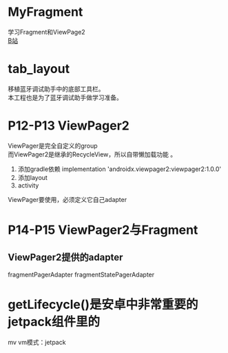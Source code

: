 # MyFragment
学习Fragment和ViewPage2  
[B站](https://www.bilibili.com/video/BV1u64y1S7Rj?p=12)  

# tab_layout
移植蓝牙调试助手中的底部工具栏。  
本工程也是为了蓝牙调试助手做学习准备。  

# P12-P13 ViewPager2
ViewPager是完全自定义的group  
而ViewPager2是继承的RecycleView，所以自带懒加载功能 。

1. 添加gradle依赖
implementation 'androidx.viewpager2:viewpager2:1.0.0'
2. 添加layout
3. activity 

ViewPager要使用，必须定义它自己adapter

# P14-P15 ViewPager2与Fragment
## ViewPager2提供的adapter
fragmentPagerAdapter
fragmentStatePagerAdapter

#  getLifecycle()是安卓中非常重要的jetpack组件里的 
mv vm模式：jetpack






